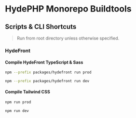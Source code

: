 # HydePHP Monorepo Buildtools

## Scripts & CLI Shortcuts
> Run from root directory unless otherwise specified.

### HydeFront

#### Compile HydeFront TypeScript & Sass

```bash
npm --prefix packages/hydefront run prod
```

```bash
npm --prefix packages/hydefront run dev
```

#### Compile Tailwind CSS

```bash
npm run prod
```

```bash
npm run dev
```